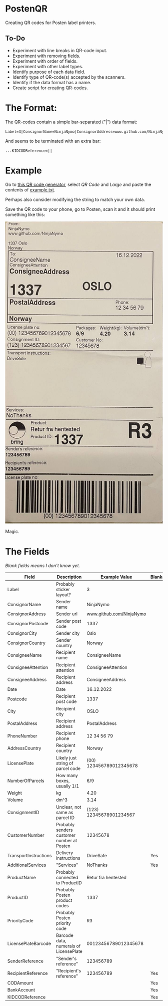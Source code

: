 # PostenQR
Creating QR codes for Posten label printers.


## To-Do
- Experiment with line breaks in QR-code input.
- Experiment with removing fields.
- Experiment with order of fields.
- Experiment with other label types.
- Identify purpose of each data field.
- Identify type of QR-code(s) accepted by the scanners.
- Identify if the data format has a name.
- Create script for creating QR-codes.


# The Format:
The QR-codes contain a simple bar-separated ("|")  data format:
```
Label=3|ConsignorName=NinjaNymo|ConsignorAddress=www.github.com/NinjaNymo...
```
And seems to be terminated with an extra bar:
```
...KIDCODReference=||
```


# Example
Go to [this QR code generator](https://products.aspose.app/barcode/generate/qr), select _QR Code_ and _Large_ and paste the contents of [example.txt](example.txt).

Perhaps also consider modifying the string to match your own data.

Save the QR code to your phone, go to Posten, scan it and it should print something like this:

![Example label based on example values.](example.jpg)

Magic.


# The Fields
_Blank fields means I don't know yet._

| Field | Description | Example Value | Blankable |
|-------|-------------|---------------|-----------|
|Label|Probably sticker layout?|3|
|ConsignorName|Sender name|NinjaNymo|
|ConsignorAddress|Sender url|www.github.com/NinjaNymo|
|ConsignorPostcode|Sender post code|1337|
|ConsignorCity|Sender city|Oslo|
|ConsignorCountry|Sender country|Norway|
|ConsigneeName|Recipient name|ConsigneeName|
|ConsigneeAttention|Recipient attention|ConsigneeAttention|
|ConsigneeAddress|Recipient address|ConsigneeAddress|
|Date|Date|16.12.2022|
|Postcode|Recipient post code|1337|
|City|Recipient city|OSLO|
|PostalAddress|Recipient address|PostalAddress|
|PhoneNumber|Recipient phone|12 34 56 79|
|AddressCountry|Recipient country|Norway|
|LicensePlate|Likely just string of parcel code|(00) 123456789012345678|
|NumberOfParcels|How many boxes, usually 1/1|6/9|
|Weight|kg|4.20|
|Volume|dm^3|3.14|
|ConsignmentID|Unclear, not same as parcel ID |(123) 12345678901234567|
|CustomerNumber|Probably senders customer number at Posten|12345678|
|TransportInstructions|Delivery instructions|DriveSafe|Yes
|AdditionalServices|"Services"|NoThanks|Yes
|ProductName|Probably connected to ProductID|Retur fra hentested|
|ProductID|Probably Posten product codes|1337|
|PriorityCode|Probably Posten priority code|R3|
|LicensePlateBarcode|Barcode data, numerals of LicensePlate|00123456789012345678|
|SenderReference|"Sender's reference"|123456789|
|RecipientReference|"Recipient's reference"|123456789|Yes
|CODAmount|||Yes
|BankAccount|||Yes
|KIDCODReference|||Yes



